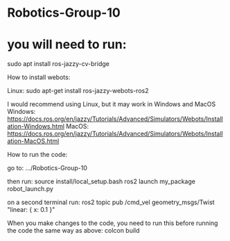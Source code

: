 # Robotics-Group-10

# you will need to run:
sudo apt install ros-jazzy-cv-bridge


How to install webots:

Linux:
sudo apt-get install ros-jazzy-webots-ros2

I would recommend using Linux, but it may work in Windows and MacOS
Windows: https://docs.ros.org/en/jazzy/Tutorials/Advanced/Simulators/Webots/Installation-Windows.html
MacOS: https://docs.ros.org/en/jazzy/Tutorials/Advanced/Simulators/Webots/Installation-MacOS.html

How to run the code:

go to:
.../Robotics-Group-10

then run:
source install/local_setup.bash
ros2 launch my_package robot_launch.py

on a second terminal run:
ros2 topic pub /cmd_vel geometry_msgs/Twist  "linear: { x: 0.1 }"


When you make changes to the code, you need to run this before running the code the same way as above:
colcon build



